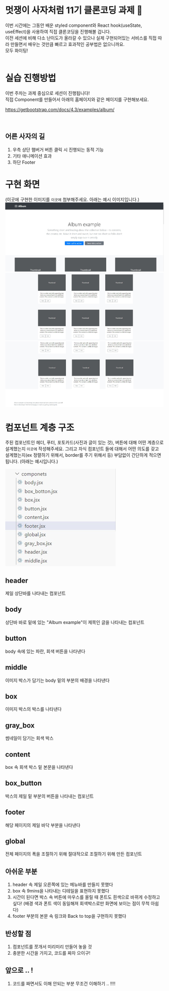 # 멋쟁이 사자처럼 11기 클론코딩 과제 🦁

이번 시간에는 그동안 배운 styled component와 React hook(useState, useEffect)을 사용하여 직접 클론코딩을 진행해볼 겁니다.<br/>
이전 세션에 비해 다소 난이도가 올라갈 수 있으나 실제 구현되어있는 서비스를 직접 따라 만들면서 배우는 것만큼 빠르고 효과적인 공부법은 없으니까요.<br/>
모두 화이팅!
<br/><br/>

# 실습 진행방법

이번 주차는 과제 중심으로 세션이 진행됩니다!<br/>
직접 Component를 만들어서 아래의 홈페이지와 같은 페이지를 구현해보세요.

https://getbootstrap.com/docs/4.3/examples/album/

<br/>

## 어른 사자의 길

1. 우측 상단 햄버거 버튼 클릭 시 진행되는 동적 기능
2. 기타 애니메이션 효과
3. 하단 Footer

# 구현 화면
(이곳에 구현한 이미지를 `이곳에` 첨부해주세요. 아래는 예시 이미지입니다.)
![Alt text](/%EA%B5%AC%ED%98%84%201.jpg)
![Alt text](/%EA%B5%AC%ED%98%84%202.jpg)
![Alt text](/%EA%B5%AC%ED%98%84%203.jpg)

# 컴포넌트 계층 구조 
주된 컴포넌트인 헤더, 푸터, 포토카드(사진과 글이 있는 것), 버튼에 대해 어떤 계층으로 설계했는지 `이곳에` 작성해주세요.
그리고 자식 컴포넌트 들에 대해서 어떤 의도를 갖고 설계했는지(ex 정렬하기 위해서, border를 주기 위해서 등) 부담없이 간단하게 적으면 됩니다.
(아래는 예시입니다.)

![Alt text](/%EC%BB%B4%ED%8F%AC%EB%84%8C%ED%8A%B8.jpg)

## header
제일 상단바를 나타내는 컴포넌트 

## body
상단바 바로 밑에 있는 "Album example"이 제목인 글을 나타내는 컴포넌트

## button 
body 속에 있는 파란, 회색 버튼을 나타낸다

## middle
이미지 박스가 담기는 body 밑의 부분의 배경을 나타낸다

## box
이미지 박스의 박스를 나타낸다

## gray_box
썸네일이 담기는 회색 박스

## content
box 속 회색 박스 밑 본문을 나타낸다

## box_button
박스의 제일 밑 부분의 버튼을 나타내는 컴포넌트

## footer
해당 페이지의 제일 바닥 부분을 나타낸다

## global
전체 페이지의 폭을 조절하기 위해 절대적으로 조절하기 위해 만든 컴포넌트 

## 아쉬운 부분
1. header 속 제일 오른쪽에 있는 메뉴바를 만들지 못했다
2. box 속 9mins을 나타내는 디테일을 표현하지 못했다
3. 시간이 된다면 박스 속 버튼에 마우스를 올릴 때 폰트도 흰색으로 바뀌게 수정하고 싶다! (배경 색과 폰트 색이 동일해져 회색박스로만 화면에 보이는 점이 무척 아쉽다)
4. footer 부분의 본문 속 링크와 Back to top을 구현하지 못했다

## 반성할 점
1. 컴포넌트를 쪼개서 미리미리 만들어 놓을 것
2. 충분한 시간을 가지고, 코드를 짜자 으이구!

## 앞으로 .. !
1. 코드를 짜면서도 이해 안되는 부분 무조건 이해하기 .. !!!! 

